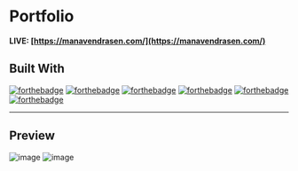# Portfolio 

**LIVE: [https://manavendrasen.com/](https://manavendrasen.com/)**

## Built With
[![forthebadge](https://img.shields.io/badge/TypeScript-007ACC?style=for-the-badge&logo=typescript&logoColor=white)](https://forthebadge.com)
[![forthebadge](https://img.shields.io/badge/React-20232A?style=for-the-badge&logo=react&logoColor=61DAFB)](https://forthebadge.com)
[![forthebadge](https://img.shields.io/badge/Tailwind_CSS-38B2AC?style=for-the-badge&logo=tailwind-css&logoColor=white)](https://forthebadge.com)
[![forthebadge](https://img.shields.io/badge/Material--UI-0081CB?style=for-the-badge&logo=material-ui&logoColor=white)](https://forthebadge.com)
[![forthebadge](https://img.shields.io/badge/Figma-F24E1E?style=for-the-badge&logo=figma&logoColor=white)](https://forthebadge.com)
[![forthebadge](https://img.shields.io/badge/Framer-black?style=for-the-badge&logo=framer&logoColor=blue)](https://forthebadge.com)

<hr />

## Preview

![image](https://user-images.githubusercontent.com/26283488/177866759-d885ecc9-f024-4710-bf94-32f625e33038.png)
![image](https://user-images.githubusercontent.com/26283488/177866826-3a6a77a1-c0ee-4483-9f1e-22341dd0a847.png)

